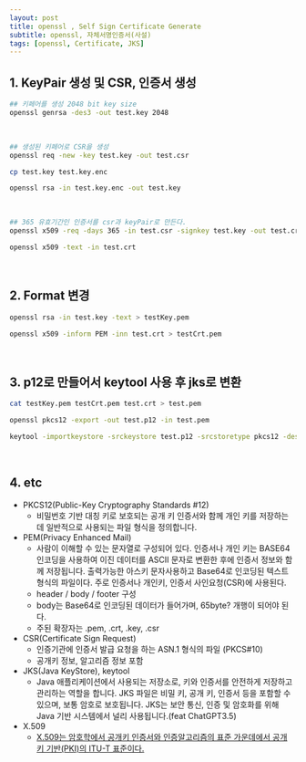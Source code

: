 ```yaml
---
layout: post
title: openssl , Self Sign Certificate Generate
subtitle: openssl, 자체서명인증서(사설)
tags: [openssl, Certificate, JKS]
---
```


## 1. KeyPair 생성 및 CSR, 인증서 생성

```bash
## 키페어를 생성 2048 bit key size
openssl genrsa -des3 -out test.key 2048
```
<br>

```bash
## 생성된 키페어로 CSR을 생성
openssl req -new -key test.key -out test.csr

cp test.key test.key.enc

openssl rsa -in test.key.enc -out test.key
```

<br>

```bash
## 365 유효기간인 인증서를 csr과 keyPair로 만든다.
openssl x509 -req -days 365 -in test.csr -signkey test.key -out test.crt

openssl x509 -text -in test.crt
```
<br>

## 2. Format 변경

```bash
openssl rsa -in test.key -text > testKey.pem

openssl x509 -inform PEM -inn test.crt > testCrt.pem
```
<br>

## 3. p12로 만들어서 keytool 사용 후 jks로 변환

```bash
cat testKey.pem testCrt.pem test.crt > test.pem

openssl pkcs12 -export -out test.p12 -in test.pem

keytool -importkeystore -srckeystore test.p12 -srcstoretype pkcs12 -destkeystore test.jks -deststoretype jks
```

<br>

## 4. etc

- PKCS12(Public-Key Cryptography Standards #12)
  - 비밀번호 기반 대칭 키로 보호되는 공개 키 인증서와 함께 개인 키를 저장하는 데 일반적으로 사용되는 파일 형식을 정의합니다.
- PEM(Privacy Enhanced Mail)
  - 사람이 이해할 수 있는 문자열로 구성되어 있다. 인증서나 개인 키는 BASE64 인코딩을 사용하여 이진 데이터를 ASCII 문자로 변환한 후에 인증서 정보와 함께 저장됩니다. 출력가능한 아스키 문자사용하고 Base64로 인코딩된 텍스트 형식의 파일이다. 주로 인증서나 개인키, 인증서 사인요청(CSR)에 사용된다.
  - header / body / footer 구성
  - body는 Base64로 인코딩된 데이터가 들어가며, 65byte? 개행이 되어야 된다.
  - 주된 확장자는 .pem, .crt, .key, .csr
- CSR(Certificate Sign Request)
  - 인증기관에 인증서 발급 요청을 하는 ASN.1 형식의 파일 (PKCS#10)
  - 공개키 정보, 알고리즘 정보 포함
- JKS(Java KeyStore), keytool
  - Java 애플리케이션에서 사용되는 저장소로, 키와 인증서를 안전하게 저장하고 관리하는 역할을 합니다. JKS 파일은 비밀 키, 공개 키, 인증서 등을 포함할 수 있으며, 보통 암호로 보호됩니다. JKS는 보안 통신, 인증 및 암호화를 위해 Java 기반 시스템에서 널리 사용됩니다.(feat ChatGPT3.5)
- X.509
  - [X.509는 암호학에서 공개키 인증서와 인증알고리즘의 표준 가운데에서 공개 키 기반(PKI)의 ITU-T 표준이다.](https://ko.wikipedia.org/wiki/X.509)